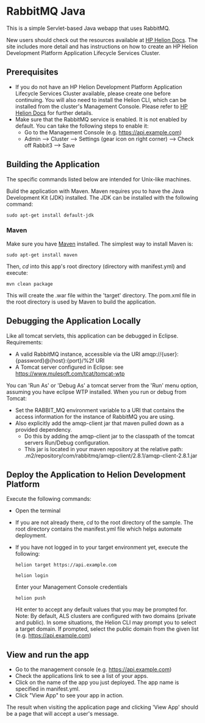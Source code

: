 # RabbitMQ Java 

This is a simple Servlet-based Java webapp that uses RabbitMQ. 

New users should check out the resources available at [HP Helion Docs](http://docs.hpcloud.com/helion/devplatform/workbook/messaging/java/). 
The site includes more detail and has instructions on how to create an HP
Helion Development Platform Application Lifecycle Services Cluster.

## Prerequisites
- If you do not have an HP Helion Development Platform Application Lifecycle 
  Services Cluster available, please create one before continuing. You will also
  need to install the Helion CLI, which can be installed from the cluster's
  Management Console. Please refer to [HP Helion Docs](http://docs.hpcloud.com/helion/devplatform/workbook/messaging/java/)
  for further details.  
- Make sure that the RabbitMQ service is enabled. It is not enabled by default. 
  You can take the following steps to enable it:
    - Go to the Management Console (e.g. https://api.example.com)
    - Admin --> Cluster --> Settings (gear icon on right corner) --> Check off 
      Rabbit3 --> Save

## Building the Application

The specific commands listed below are intended for Unix-like machines.

Build the application with Maven. Maven requires you to have the Java Development
Kit (JDK) installed. The JDK can be installed with the following command:

    sudo apt-get install default-jdk

### Maven

Make sure you have [Maven](http://maven.apache.org/ "Maven") installed.
The simplest way to install Maven is:

    sudo apt-get install maven

Then, *cd* into this app's root directory (directory with manifest.yml) and execute:

    mvn clean package

This will create the .war file within the 'target' directory. The pom.xml file 
in the root directory is used by Maven to build the application.

## Debugging the Application Locally

Like all tomcat servlets, this application can be debugged in Eclipse. 
Requirements: 

- A valid RabbitMQ instance, accessible via the URI amqp://{user}:{password}@{host}:{port}/%2f URI
- A Tomcat server configured in Eclipse: see https://www.mulesoft.com/tcat/tomcat-wtp


You can 'Run As' or 'Debug As' a tomcat server from the 'Run' menu option, assuming you have eclipse WTP installed.
When you run or debug from Tomcat:
- Set the RABBIT_MQ environment variable to a URI that contains the access information for the instance of RabbitMQ you are using.
- Also explicitly add the amqp-client jar that maven pulled down as a provided dependency. 
  - Do this by adding the amqp-client jar to the classpath of the tomcat servers Run/Debug configuration.
  - This jar is located in your maven repository  at the relative path: .m2/repository/com/rabbitmq/amqp-client/2.8.1/amqp-client-2.8.1.jar 
   
## Deploy the Application to Helion Development Platform

Execute the following commands:

- Open the terminal
- If you are not already there, *cd* to the root directory of the sample. The 
  root directory contains the manifest.yml file which helps automate deployment. 
- If you have not logged in to your target environment yet, execute the following:

    `helion target https://api.example.com`
    
    `helion login`
    
    Enter your Management Console credentials
    
    `helion push`

    Hit enter to accept any default values that you may be prompted for. 
    Note: By default, ALS clusters are configured with two domains (private and
    public). In some situations, the Helion CLI may prompt you to select a target
    domain. If prompted, select the public domain from the given list (e.g. https://api.example.com)

## View and run the app
- Go to the management console (e.g. https://api.example.com)
- Check the applications link to see a list of your apps.
- Click on the name of the app you just deployed. The app name is specified in 
  manifest.yml.
- Click "View App" to see your app in action.

The result when visiting the application page and clicking 'View App' should be
a page that will accept a user's message.
